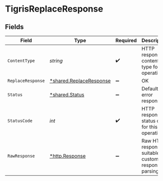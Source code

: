 # TigrisReplaceResponse


## Fields

| Field                                                                    | Type                                                                     | Required                                                                 | Description                                                              |
| ------------------------------------------------------------------------ | ------------------------------------------------------------------------ | ------------------------------------------------------------------------ | ------------------------------------------------------------------------ |
| `ContentType`                                                            | *string*                                                                 | :heavy_check_mark:                                                       | HTTP response content type for this operation                            |
| `ReplaceResponse`                                                        | [*shared.ReplaceResponse](../../../pkg/models/shared/replaceresponse.md) | :heavy_minus_sign:                                                       | OK                                                                       |
| `Status`                                                                 | [*shared.Status](../../../pkg/models/shared/status.md)                   | :heavy_minus_sign:                                                       | Default error response                                                   |
| `StatusCode`                                                             | *int*                                                                    | :heavy_check_mark:                                                       | HTTP response status code for this operation                             |
| `RawResponse`                                                            | [*http.Response](https://pkg.go.dev/net/http#Response)                   | :heavy_minus_sign:                                                       | Raw HTTP response; suitable for custom response parsing                  |